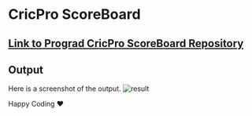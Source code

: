#  CricPro ScoreBoard

## [Link to Prograd CricPro ScoreBoard Repository](https://github.com/FACEPrep-ProGrad/lab-cricpro-scoreboard/)

## Output
Here is a screenshot of the output.
![result](https://user-images.githubusercontent.com/81064540/158018671-ff55e1a8-3bf4-40e1-9e6b-2b28170ab624.png)


Happy Coding ❤️

